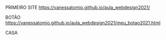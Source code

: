 PRIMEIRO SITE
https://vanessatomio.github.io/aula_webdesign2021/

BOTÃO
https://vanessatomio.github.io/aula_webdesign2021/meu_botao2021.html

CASA
